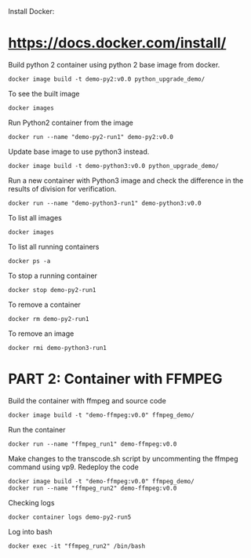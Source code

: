 Install Docker:

# https://docs.docker.com/install/

Build python 2 container using python 2 base image from docker.

```
docker image build -t demo-py2:v0.0 python_upgrade_demo/
```

To see the built image
```
docker images
```

Run Python2 container from the image

```
docker run --name "demo-py2-run1" demo-py2:v0.0
```

Update base image to use python3 instead.

```
docker image build -t demo-python3:v0.0 python_upgrade_demo/
```

Run a new container with Python3 image and check the difference in the results of division for verification.
```
docker run --name "demo-python3-run1" demo-python3:v0.0 
```

To list all images
```
docker images
```

To list all running containers
```
docker ps -a
```

To stop a running container

```
docker stop demo-py2-run1
```

To remove a container

```
docker rm demo-py2-run1
```

To remove an image

```
docker rmi demo-python3-run1
```

# PART 2: Container with FFMPEG 

Build the container with ffmpeg and source code
```
docker image build -t "demo-ffmpeg:v0.0" ffmpeg_demo/
```

Run the container 
```
docker run --name "ffmpeg_run1" demo-ffmpeg:v0.0
```

Make changes to the transcode.sh script by uncommenting the ffmpeg command using vp9. Redeploy the code

```
docker image build -t "demo-ffmpeg:v0.0" ffmpeg_demo/
docker run --name "ffmpeg_run2" demo-ffmpeg:v0.0
```
Checking logs
```
docker container logs demo-py2-run5
```

Log into bash
```
docker exec -it "ffmpeg_run2" /bin/bash

```
